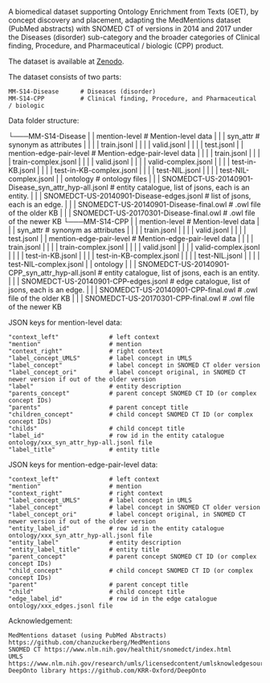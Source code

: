 A biomedical dataset supporting Ontology Enrichment from Texts (OET), by concept discovery and placement, adapting the MedMentions dataset (PubMed abstracts) with SNOMED CT of versions in 2014 and 2017 under the Diseases (disorder) sub-category and the broader categories of Clinical finding, Procedure, and Pharmaceutical / biologic (CPP) product. 

The dataset is available at [Zenodo](https://zenodo.org/record/8043690). 

The dataset consists of two parts:

    MM-S14-Disease      # Diseases (disorder)
    MM-S14-CPP          # Clinical finding, Procedure, and Pharmaceutical / biologic 

Data folder structure:

└───MM-S14-Disease
|   |   mention-level # Mention-level data
|   |   |   syn_attr # synonym as attributes 
|   |   |   |   train.jsonl
|   |   |   |   valid.jsonl
|   |   |   |   test.jsonl
|   |   mention-edge-pair-level # Mention-edge-pair-level data
|   |   |   |   train.jsonl
|   |   |   |   train-complex.jsonl
|   |   |   |   valid.jsonl
|   |   |   |   valid-complex.jsonl
|   |   |   |   test-in-KB.jsonl
|   |   |   |   test-in-KB-complex.jsonl
|   |   |   |   test-NIL.jsonl
|   |   |   |   test-NIL-complex.jsonl
|   |   ontology # ontology files
|   |   |   SNOMEDCT-US-20140901-Disease_syn_attr_hyp-all.jsonl # entity catalogue, list of jsons, each is an entity.
|   |   |   SNOMEDCT-US-20140901-Disease-edges.jsonl # list of jsons, each is an edge.
|   |   |   SNOMEDCT-US-20140901-Disease-final.owl # .owl file of the older KB
|   |   |   SNOMEDCT-US-20170301-Disease-final.owl # .owl file of the newer KB
└───MM-S14-CPP
|   |   mention-level # Mention-level data
|   |   |   syn_attr # synonym as attributes
|   |   |   |   train.jsonl
|   |   |   |   valid.jsonl
|   |   |   |   test.jsonl
|   |   mention-edge-pair-level # Mention-edge-pair-level data
|   |   |   |   train.jsonl
|   |   |   |   train-complex.jsonl
|   |   |   |   valid.jsonl
|   |   |   |   valid-complex.jsonl
|   |   |   |   test-in-KB.jsonl
|   |   |   |   test-in-KB-complex.jsonl
|   |   |   |   test-NIL.jsonl
|   |   |   |   test-NIL-complex.jsonl
|   |   ontology
|   |   |   SNOMEDCT-US-20140901-CPP_syn_attr_hyp-all.jsonl # entity catalogue, list of jsons, each is an entity.
|   |   |   SNOMEDCT-US-20140901-CPP-edges.jsonl # edge catalogue, list of jsons, each is an edge.
|   |   |   SNOMEDCT-US-20140901-CPP-final.owl # .owl file of the older KB
|   |   |   SNOMEDCT-US-20170301-CPP-final.owl # .owl file of the newer KB

JSON keys for mention-level data:
    
    "context_left"              # left context
    "mention"                   # mention
    "context_right"             # right context 
    "label_concept_UMLS"        # label concept in UMLS
    "label_concept"             # label concept in SNOMED CT older version
    "label_concept_ori"         # label concept original, in SNOMED CT newer version if out of the older version
    "label"                     # entity description
    "parents_concept"           # parent concept SNOMED CT ID (or complex concept IDs)
    "parents"                   # parent concept title
    "children_concept"          # child concept SNOMED CT ID (or complex concept IDs)
    "childs"                    # child concept title
    "label_id"                  # row id in the entity catalogue ontology/xxx_syn_attr_hyp-all.jsonl file
    "label_title"               # entity title

JSON keys for mention-edge-pair-level data:

    "context_left"              # left context
    "mention"                   # mention
    "context_right"             # right context 
    "label_concept_UMLS"        # label concept in UMLS
    "label_concept"             # label concept in SNOMED CT older version
    "label_concept_ori"         # label concept original, in SNOMED CT newer version if out of the older version
    "entity_label_id"           # row id in the entity catalogue ontology/xxx_syn_attr_hyp-all.jsonl file
    "entity_label"              # entity description
    "entity_label_title"        # entity title
    "parent_concept"            # parent concept SNOMED CT ID (or complex concept IDs)
    "child_concept"             # child concept SNOMED CT ID (or complex concept IDs)
    "parent"                    # parent concept title
    "child"                     # child concept title
    "edge_label_id"             # row id in the edge catalogue ontology/xxx_edges.jsonl file

Acknowledgement:

    MedMentions dataset (using PubMed Abstracts) https://github.com/chanzuckerberg/MedMentions
    SNOMED CT https://www.nlm.nih.gov/healthit/snomedct/index.html
    UMLS https://www.nlm.nih.gov/research/umls/licensedcontent/umlsknowledgesources.html
    DeepOnto library https://github.com/KRR-Oxford/DeepOnto